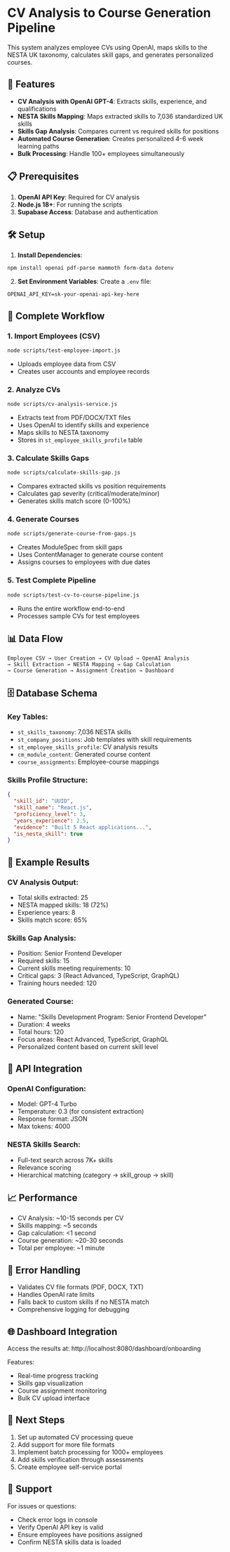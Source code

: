 # CV Analysis to Course Generation Pipeline

This system analyzes employee CVs using OpenAI, maps skills to the NESTA UK taxonomy, calculates skill gaps, and generates personalized courses.

## 🚀 Features

- **CV Analysis with OpenAI GPT-4**: Extracts skills, experience, and qualifications
- **NESTA Skills Mapping**: Maps extracted skills to 7,036 standardized UK skills
- **Skills Gap Analysis**: Compares current vs required skills for positions
- **Automated Course Generation**: Creates personalized 4-6 week learning paths
- **Bulk Processing**: Handle 100+ employees simultaneously

## 📋 Prerequisites

1. **OpenAI API Key**: Required for CV analysis
2. **Node.js 18+**: For running the scripts
3. **Supabase Access**: Database and authentication

## 🛠️ Setup

1. **Install Dependencies**:
```bash
npm install openai pdf-parse mammoth form-data dotenv
```

2. **Set Environment Variables**:
Create a `.env` file:
```env
OPENAI_API_KEY=sk-your-openai-api-key-here
```

## 🔄 Complete Workflow

### 1. Import Employees (CSV)
```bash
node scripts/test-employee-import.js
```
- Uploads employee data from CSV
- Creates user accounts and employee records

### 2. Analyze CVs
```bash
node scripts/cv-analysis-service.js
```
- Extracts text from PDF/DOCX/TXT files
- Uses OpenAI to identify skills and experience
- Maps skills to NESTA taxonomy
- Stores in `st_employee_skills_profile` table

### 3. Calculate Skills Gaps
```bash
node scripts/calculate-skills-gap.js
```
- Compares extracted skills vs position requirements
- Calculates gap severity (critical/moderate/minor)
- Generates skills match score (0-100%)

### 4. Generate Courses
```bash
node scripts/generate-course-from-gaps.js
```
- Creates ModuleSpec from skill gaps
- Uses ContentManager to generate course content
- Assigns courses to employees with due dates

### 5. Test Complete Pipeline
```bash
node scripts/test-cv-to-course-pipeline.js
```
- Runs the entire workflow end-to-end
- Processes sample CVs for test employees

## 📊 Data Flow

```
Employee CSV → User Creation → CV Upload → OpenAI Analysis 
→ Skill Extraction → NESTA Mapping → Gap Calculation 
→ Course Generation → Assignment Creation → Dashboard
```

## 🗄️ Database Schema

### Key Tables:
- `st_skills_taxonomy`: 7,036 NESTA skills
- `st_company_positions`: Job templates with skill requirements
- `st_employee_skills_profile`: CV analysis results
- `cm_module_content`: Generated course content
- `course_assignments`: Employee-course mappings

### Skills Profile Structure:
```json
{
  "skill_id": "UUID",
  "skill_name": "React.js",
  "proficiency_level": 3,
  "years_experience": 2.5,
  "evidence": "Built 5 React applications...",
  "is_nesta_skill": true
}
```

## 🎯 Example Results

### CV Analysis Output:
- Total skills extracted: 25
- NESTA mapped skills: 18 (72%)
- Experience years: 8
- Skills match score: 65%

### Skills Gap Analysis:
- Position: Senior Frontend Developer
- Required skills: 15
- Current skills meeting requirements: 10
- Critical gaps: 3 (React Advanced, TypeScript, GraphQL)
- Training hours needed: 120

### Generated Course:
- Name: "Skills Development Program: Senior Frontend Developer"
- Duration: 4 weeks
- Total hours: 120
- Focus areas: React Advanced, TypeScript, GraphQL
- Personalized content based on current skill level

## 🔧 API Integration

### OpenAI Configuration:
- Model: GPT-4 Turbo
- Temperature: 0.3 (for consistent extraction)
- Response format: JSON
- Max tokens: 4000

### NESTA Skills Search:
- Full-text search across 7K+ skills
- Relevance scoring
- Hierarchical matching (category → skill_group → skill)

## 📈 Performance

- CV Analysis: ~10-15 seconds per CV
- Skills mapping: ~5 seconds
- Gap calculation: <1 second
- Course generation: ~20-30 seconds
- Total per employee: ~1 minute

## 🚨 Error Handling

- Validates CV file formats (PDF, DOCX, TXT)
- Handles OpenAI rate limits
- Falls back to custom skills if no NESTA match
- Comprehensive logging for debugging

## 🌐 Dashboard Integration

Access the results at: http://localhost:8080/dashboard/onboarding

Features:
- Real-time progress tracking
- Skills gap visualization
- Course assignment monitoring
- Bulk CV upload interface

## 📝 Next Steps

1. Set up automated CV processing queue
2. Add support for more file formats
3. Implement batch processing for 1000+ employees
4. Add skills verification through assessments
5. Create employee self-service portal

## 🤝 Support

For issues or questions:
- Check error logs in console
- Verify OpenAI API key is valid
- Ensure employees have positions assigned
- Confirm NESTA skills data is loaded
